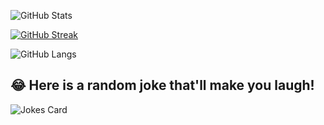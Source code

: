 
  ![GitHub Stats](https://github-readme-stats.vercel.app/api?username=sabi-31&show_icons=true&theme=blueberry)
  
  
  
  [![GitHub Streak](https://github-readme-streak-stats.herokuapp.com?user=sabi-31&theme=blueberry&date_format=M%20j%5B%2C%20Y%5D)](https://git.io/streak-stats)
  
  
  ![GitHub Langs](https://github-readme-stats.vercel.app/api/top-langs/?username=sabi-31&layout=compact&theme=blueberry)
  
  ## 😂 Here is a random joke that'll make you laugh!
![Jokes Card](https://readme-jokes.vercel.app/api)
 
